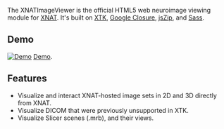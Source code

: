 The XNATImageViewer is the official HTML5 web neuroimage viewing module for [XNAT](http://www.xnat.org/).  It's built on [XTK](https://github.com/xtk/X#readme), [Google Closure](https://developers.google.com/closure/), [jsZip](http://stuk.github.io/jszip/), and [Sass](http://sass-lang.com/).

Demo
--------------
[![Demo](https://github.com/MokaCreativeLLC/XNATImageViewer/tree/master/src/main/images/viewer/xiv/ui/Demo/Demo-orig.jpg)](http://mokacreativellc.github.io/XNATImageViewer/Demo.html)
[Demo](http://mokacreativellc.github.io/XNATImageViewer/Demo.html).


Features
----
* Visualize and interact XNAT-hosted image sets in 2D and 3D directly from XNAT.
* Visualize DICOM that were previously unsupported in XTK.
* Visualize Slicer scenes (.mrb), and their views.





  
    